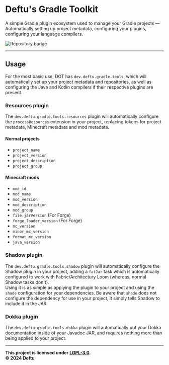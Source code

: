 # Deftu's Gradle Toolkit
A simple Gradle plugin ecosystem used to manage your Gradle projects — Automatically setting up project metadata, configuring your plugins, configuring your language compilers.

![Repository badge](https://maven.deftu.dev/api/badge/latest/releases/dev/deftu/gradle/gradle-toolkit?color=c33f3f&name=Gradle+Toolkit)

---

## Usage
For the most basic use, DGT has `dev.deftu.gradle.tools`, which will automatically set up your project metadata and repositories, as well as configuring the Java and Kotlin compilers if their respective plugins are present.

### Resources plugin
The `dev.deftu.gradle.tools.resources` plugin will automatically configure the `processResources` extension in your project, replacing tokens for project metadata, Minecraft metadata and mod metadata.

#### Normal projects
- `project_name`
- `project_version`
- `project_description`
- `project_group`

#### Minecraft mods
- `mod_id`
- `mod_name`
- `mod_version`
- `mod_description`
- `mod_group`
- `file.jarVersion` (For Forge)
- `forge_loader_version` (For Forge)
- `mc_version`
- `minor_mc_version`
- `format_mc_version`
- `java_version`

### Shadow plugin
The `dev.deftu.gradle.tools.shadow` plugin will automatically configure the Shadow plugin in your project, adding a `fatJar` task which is automatically configured to work with Fabric/Architectury Loom (whereas, normal Shadow tasks don't).  
Using it is as simple as applying the plugin to your project and using the `shade` configuration for your dependencies. Be aware that `shade` does not configure the dependency for use in your project, it simply tells Shadow to include it in the JAR.

### Dokka plugin
The `dev.deftu.gradle.tools.dokka` plugin will automatically put your Dokka documentation inside of your Javadoc JAR, and requires nothing more than being applied to your project.

---

**This project is licensed under [LGPL-3.0][lgpl3].**\
**&copy; 2024 Deftu**

[lgpl3]: https://www.gnu.org/licenses/lgpl-3.0.en.html
